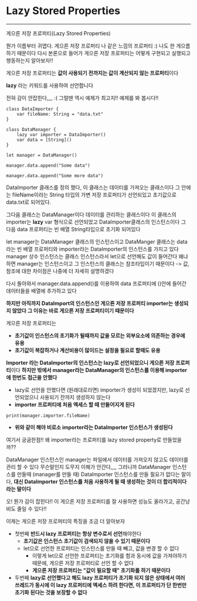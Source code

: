 # Lazy Stored Properties
---

게으른 저장 프로퍼티(Lazy Stored Properties)

뭔가 이름부터 귀엽다. 게으른 저장 프로퍼티 나 같은 느낌의 프로퍼티 :)
나도 한 게으름하기 때문이다
다시 본론으로 들어가 게으른 저장 프로퍼티는 어떻게 구현되고 실행되고 행동하는지 알아보자!!

게으른 저장 프로퍼티는 **값이 사용되기 전까지는 값이 계산되지 않는 프로퍼티**이다

**lazy** 라는 키워드를 사용하여 선언합니다

전혀 감이 안잡힌다,,,, :(
그럴땐 역시 예제가 최고지!! 예제를 봐 봅시다!!

```
class DataImporter {
    var fileName: String = "data.txt"
}

class DataManager {
    lazy var importer = DataImporter()
    var data = [String]()
}

let manager = DataManager()

manager.data.append("Some data")

manager.data.append("Some more data")
```

DataImporter 클래스를 정의 했다, 이 클래스는 데이터를 가져오는 클래스이다
그 안에는 fileName이라는 String 타입의 가변 저장 프로퍼티가 선언되있고 초기값으로 data.txt로 되어있다.

그다음 클래스는 DataManager이다 데이터를 관리하는 클래스이다 
이 클래스의 importer는 **lazy** var 형식으로 선언되었고 DataImporter클래스의 인스턴스이다
그 다음 data 프로퍼티는 빈 배열 String타입으로 초기화 되어있다

let manager는 DataManager 클래스의 인스턴스이고 DataManger 클래스는 data라는 빈 배열 프로퍼티와 importer라는 DataImporter의 인스턴스를 가지고 있다
manager 상수 인스턴스는 클래스 인스턴스라서 let으로 선언해도 값이 들어간다 왜냐하면 manager는 인스턴스이고 그 인스턴스의 클래스는 참조타입이기 때문이다 -> 값, 참조에 대한 차이점은 나중에 더 자세히 설명하겠다

다시 돌아와서 manager.data.append()를 이용하여
data 프로퍼티에 ()안에 들어간 데이터들을 배열에 추가하고 있다

**하지만 아직까지 DataImport의 인스턴스인 게으른 저장 프로퍼티 importer는 생성되지 않았다 그 이유는 바로 게으른 저장 프로퍼티이기 때문이다**

게으른 저장 프로퍼티는
- **초기값이 인스턴스의 초기화가 될때까지 값을 모르는 외부요소에 의존하는 경우에 유용**
- **초기값이 복잡하거나 계산비용이 많이드는 설정을 필요로 할때도 유용**
  
**Importer 라는 DataImporter의 인스턴스는 lazy로 선언되었으니 게으른 저장 프로퍼티**이다
**하지만 밖에서 manager라는 DataManager의 인스턴스를 이용해 importer에 한번도 접근을 안했다**
- lazy로 선언을 안했다면 (원래대로라면) importer가 생성이 되었겠지만, lazy로 선언되었으니 사용되기 잔까지 생성하지 않는다
- **importer 프로퍼티에 처음 엑세스 할 때 만들어지게 된다**

```
print(manager.importer.fileName)
```

- **위와 같이 해야 비로소 importer라는 DataImporter 인스턴스가 생성된다**
  
여기서 궁굼한점!! 왜 importer라는 프로퍼티를 lazy stored property로 만들었을까??
  
DataManager 인스턴스인 manager는 파일에서 데이터를 가져오지 않고도 데이터를 관리 할 수 있다
무슨말인지 도무지 이해가 안간다,,,,
그러니까 DataManager 인스턴스를 만들때 (manager를 만들 때) DataImporter 인스턴스를 만들 필요가 없다는 말이다, **대신 DataImporter 인스턴스를 처음 사용하게 될 때 생성하는 것이 더 합리적이다 라는 말이다**

오! 뭔가 감이 잡힌다!!
이 게으른 저장 프로퍼티를 잘 사용하면 성능도 올라가고, 공간낭비도 줄일 수 있다!!
  
이제는 게으른 저장 프로퍼티의 특징을 조금 더 알아보자
  
- 첫번째 **반드시 lazy 프로퍼티는 항상 변수로서 선언**해야한다
    - **초기값은 인스턴스 초기값이 검색되지 않을 수 있기 때문이다**
    - let으로 선언한 프로퍼티는 인스턴스를 만들 때 빼고, 값을 변경 할 수 없다
        - 이렇게 let으로 선언한 프로퍼티는 초기화를 함과 동시에 값을 가져야하기 때문에, 게으른 저장 프로퍼티로 선언 할 수 없다
        - **게으른 저장 프로퍼티는 "값이 필요할 때" 초기화를 하기 때문이다**
- 두번째 **lazy로 선언했다고 해도 lazy 프로퍼티가 초기화 되지 않은 상태에서 여러 쓰레드가 동시에 이 lazy 프로퍼티에 엑세스 하려 한다면, 이 프로퍼티가 단 한번만 초기화 된다는 것을 보장할 수 없다**
